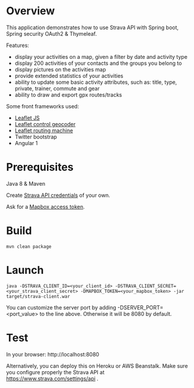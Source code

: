 # Overview

This application demonstrates how to use Strava API with Spring boot, Spring security OAuth2 & Thymeleaf.

Features:
* display your activities on a map, given a filter by date and activity type
* display 200 activities of your contacts and the groups you belong to
* display pictures on the activities map
* provide extended statistics of your activities
* ability to update some basic activity attributes, such as: title, type, private, trainer, commute and gear
* ability to draw and export gpx routes/tracks


Some front frameworks used:
* [Leaflet JS](http://leafletjs.com/)
* [Leaflet control geocoder](https://github.com/perliedman/leaflet-control-geocoder)
* [Leaflet routing machine](http://www.liedman.net/leaflet-routing-machine/)
* Twitter bootstrap
* Angular 1



# Prerequisites
Java 8 & Maven

Create [Strava API credentials](https://www.strava.com/settings/api) of your own.

Ask for a [Mapbox access token](https://www.mapbox.com/help/create-api-access-token/).

# Build
```
mvn clean package
```

# Launch
```
java -DSTRAVA_CLIENT_ID=<your_client_id> -DSTRAVA_CLIENT_SECRET=<your_strava_client_secret> -DMAPBOX_TOKEN=<your_mapbox_token> -jar target/strava-client.war
```

You can customize the server port by adding -DSERVER_PORT=<port_value> to the line above. Otherwise it will be 8080 by default.

# Test

In your browser:
http://localhost:8080

Alternatively, you can deploy this on Heroku or AWS Beanstalk. Make sure you configure properly the Strava API at https://www.strava.com/settings/api .